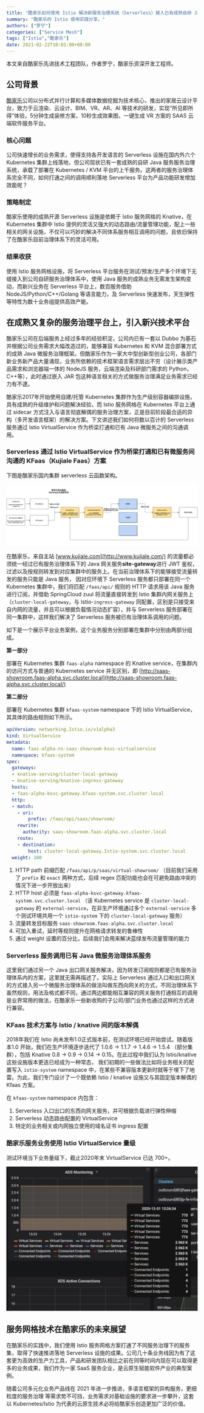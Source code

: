```yaml
---
title: "酷家乐如何使用 Istio 解决新服务治理系统（Serverless）接入已有成熟自研 Java 服务治理体系"
summary: "酷家乐的 Istio 使用实践分享。"
authors: ["罗宁"]
categories: ["Service Mesh"]
tags: ["Istio","酷家乐"]
date: 2021-02-22T10:03:00+08:00
---
```


本文来自酷家乐先进技术工程团队，作者罗宁，酷家乐资深开发工程师。

## 公司背景

[酷家乐](https://www.kujiale.com/)公司以分布式并行计算和多媒体数据挖掘为技术核心，推出的家居云设计平台，致力于云渲染、云设计、BIM、VR、AR、AI 等技术的研发，实现“所见即所得”体验，5分钟生成装修方案，10秒生成效果图，一键生成 VR 方案的 SAAS 云端软件服务平台。

### 核心问题

公司快速增长的业务需求，使得支持各开发语言的 Serverless 设施在国内外六个 Kubernetes 集群上线落地，但公司现状已有一套成熟的自研 Java 服务服务治理系统，承载了部署在 Kubernetes / KVM 平台的上千服务。这两者的服务治理体系完全不同，如何打通之间的调用顺利落地 Serverless 平台为产品功能研发增加效能呢？

### 策略制定

酷家乐使用的成熟开源 Serverless 设施是依赖于 Istio 服务网格的 Knative，在 Kubernetes 集群中 Istio 提供的灵活又强大的动态路由/流量管理功能，配上一些相关的网关设施，不仅可以巧妙的解决不同体系服务相互调用的问题，且依旧保持了在酷家乐目前治理体系下的灵活可用。

### 结果收获

使用 Istio 服务网格设施，将 Serverless 平台服务在测试/预发/生产多个环境下无缝接入到公司自研服务治理体系中，使用 Java 服务的成熟业务无需发生架构变动，而新兴业务在 Serverless 平台上，数百服务借助 NodeJS/Python/C++/Golang 等语言能力，及 Serverless 快速发布，天生弹性等特性为数十业务组提供高效产能。

## 在成熟又复杂的服务治理平台上，引入新兴技术平台

酷家乐公司在后端服务上经过多年的经验积淀，公司内已有一套以 Dubbo 为基石并根据公司业务需求大幅改造过的，能够兼容 Kubernetes 和 KVM 混合部署方式的成熟 Java 微服务治理框架。但酷家乐作为一家大中型创新型创业公司，各部门新业务新产品大量涌现，业务所依赖的技术框架语言需求层出不穷（设计展示类产品需求和浏览器端一体的 NodeJS 服务，云端渲染及科研部门需求的 Python，C++等），此时通过嵌入 JAR 包这种语言相关的方式做服务治理满足业务需求已经力有不逮。

酷家乐2017年开始使用自建/托管 Kubernetes 集群作为生产级别容器编排设施，具有成熟的升级维护和问题解决经验，而 Istio 服务网格在 Kubernetes 平台上通过 sidecar 方式注入与语言彻底解偶的服务治理方案，正是目前阶段最合适的异构（多开发语言框架）的解决方案。下文讲述我们如何将数以百计的 Serverless 服务通过 Istio VirtualService 作为桥梁打通和已有 Java 微服务之间的沟通调用。

### Serverless 通过 Istio VirtualService 作为桥梁打通和已有微服务间沟通的 KFaas（Kujiale Faas）方案

下图是酷家乐国内集群 serverless 云函数架构。

![酷家乐 serverless 云函数架构](008eGmZEly1gnxmlmtms9j32kx0u0n4c.jpg)

在酷家乐，来自主站 [www.kujiale.com](http://www.kujiale.com/) 的流量都必须统一经过已有服务治理体系下的 Java 网关服务**site-gateway**进行 JWT 鉴权，过滤以及按规则转发到对应集群中的服务上。在当前治理体系下的能够接受流量转发的服务只能是 Java 服务， 因对应环境下 Serverless 服务都只部署在同一个 Kubernetes 集群中，我们将匹配 `/faas/api/` 规则的 HTTP 请求用该 Java 服务进行订阅，并借助 SpringCloud zuul 将流量直接转发到 Istio 集群内网关服务上（`cluster-local-gateway`，与 Istio-`ingress-gateway` 同配置，区别是只接受来自内网的流量，并且可以根据负载情况动态扩容），并与 Serverless 服务部署在同一集群中，这样我们解决了 Serverless 服务被已有治理体系调用的问题。

如下是一个展示平台业务案例，这个业务服务分别部署在集群中分别由两部分组成。

**第一部分**

部署在 Kubernetes 集群 `faas-alpha` namespace 的 Knative service，在集群内的访问方式与普通的 Kubernetes service 并无区别，即 [http://saas-showroom.faas-alpha.svc.cluster.local](http://saas-showroom.faas-alpha.svc.cluster.local/)

**第二部分**

部署在 Kubernetes 集群 `kfaas-system` namespace 下的 Istio VirtualService，其具体的路由规则如下所示。

```yaml
apiVersion: networking.Istio.io/v1alpha3
kind: VirtualService
metadata:
  name: faas-alpha-ns-saas-showroom-ksvc-virtualservice
  namespace: kfaas-system
spec:
  gateways:
  - knative-serving/cluster-local-gateway
  - knative-serving/knative-ingress-gateway
  hosts:
  - faas-alpha-ksvc-gateway.kfaas-system.svc.cluster.local
  http:
  - match:
    - uri:
        prefix: /faas/api/saas/showroom/
    rewrite:
      authority: saas-showroom.faas-alpha.svc.cluster.local
    route:
    - destination:
        host: cluster-local-gateway.Istio-system.svc.cluster.local
  weight: 100
```

1.   HTTP path 前缀匹配 `/faas/api/p/saas/virtual-showroom/` （目前我们采用了 `prefix` 和 `exact` 两种方式，后续 regex 匹配功能也会在可避免路由冲突的情况下进一步开放出来）
2.   HTTP host 必须是 `faas-alpha-ksvc-gateway.kfaas-system.svc.cluster.local` （该  Kubernetes service 是 `cluster-local-gateway` 的 `external-service`，在非生产环境通过多个 `external-service` 多个测试环境共用一个 `istio-system` 下的 `cluster-local-gateway` 服务）
3.   流量转发目标服务 `saas-showroom.faas-alpha.svc.cluster.local`
4.   可加入重试，延时等规则提升在网格请求转发的鲁棒性
5.   通过 weight 设置的百分比，后续我们会用来解决蓝绿发布流量管理的能力

### Serverless 服务调用已有 Java 微服务治理体系服务

这里我们通过另一个 Java 出口网关服务解决，因为转发订阅规则都是已有服务治理体系内的方案，这里就无需再描述了。实际上 Serverless 通过入口和出口网关的方式接入另一个微服务治理体系的做法叫做东西向网关的方式，不同治理体系下虽然规则，用法及格式都不同，通过两边都能相互兼容的网关服务打通相互的调用是业界常用的做法，在酷家乐一些新收购的子公司/部门业务也通过这样的方式进行兼容。

### KFaas 技术方案与 Istio / knative 间的版本解偶

2018年我们在 Istio 尚未发布1.0正式版本前，在测试环境已经开始尝试。随着版本1.0 开始，我们在生产环境逐步迭代了 1.0.6 -> 1.1.7 -> 1.4.6 -> 1.5.4 （部分集群），包括 Knative 0.8 -> 0.9 -> 0.14 -> 0.15。在此过程中我们认为 Istio/knative 这些设施版本更迭已经成为一种常态， 我们初期的一些做法比如将业务相关的配置写入 `istio-system` namespace 中，在某些不兼容版本更新时就等于埋下了地雷。为此，我们专门设计了一个既依赖 Istio / knative 设施又与其固定版本解偶的 Kfaas 方案。

在 `kfaas-system` namespace 内包含：

1. Serverless 入口出口的东西向网关服务，并可根据负载进行弹性伸缩
2. Serverless 动态路由配置的 VirtualService
3. 特定的业务相关或内网独立使用的域名证书 ingress 配置

### 酷家乐服务业务使用 Istio VirtualService 量级

测试环境当下业务量级下，截止2020年末 VirtualService 已达 700+。

![](008eGmZEly1gnwd57tavtj313q0u0u0x.jpg)

## 服务网格技术在酷家乐的未来展望

在酷家乐的实践中，我们使用 Istio 服务网格方案打通了不同服务治理下的服务集，取得了快速推进落地 Serverless 设施的成果。公司几十条业务线因为有了这套更为高效的生产力工具，产品和研发团队相比之前在同等时间内现在可以取得更多的业务成果，我们作为一家 SaaS 服务企业，是云原生赋能软件产业的典型案例。

随着公司多元化业务产品线在 2021 年进一步推进，多语言框架的异构服务，更细粒度的服务治理 等需求势不可挡，业务需求对基础设施的要求进一步攀升，这套以 Kubernetes/Istio 为代表的云原生技术必将给酷家乐创造更加广泛的价值。
